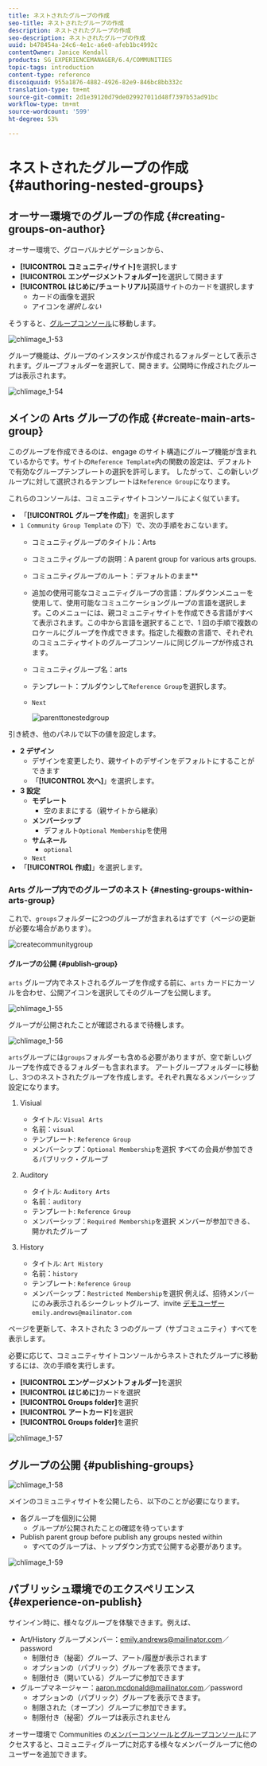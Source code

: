 ```yaml
---
title: ネストされたグループの作成
seo-title: ネストされたグループの作成
description: ネストされたグループの作成
seo-description: ネストされたグループの作成
uuid: b478454a-24c6-4e1c-a6e0-afeb1bc4992c
contentOwner: Janice Kendall
products: SG_EXPERIENCEMANAGER/6.4/COMMUNITIES
topic-tags: introduction
content-type: reference
discoiquuid: 955a1876-4882-4926-82e9-846bc8bb332c
translation-type: tm+mt
source-git-commit: 2d1e39120d79de029927011d48f7397b53ad91bc
workflow-type: tm+mt
source-wordcount: '599'
ht-degree: 53%

---
```



# ネストされたグループの作成  {#authoring-nested-groups}

## オーサー環境でのグループの作成 {#creating-groups-on-author}

オーサー環境で、グローバルナビゲーションから、

* **[!UICONTROL コミュニティ/サイト]**&#x200B;を選択します
* **[!UICONTROL エンゲージメントフォルダー]**&#x200B;を選択して開きます
* **[!UICONTROL はじめに/チュートリアル]**&#x200B;英語サイトのカードを選択します
   * カードの画像を選択
   * アイコンを&#x200B;*選択しない*

そうすると、[グループコンソール](groups.md)に移動します。

![chlimage_1-53](assets/chlimage_1-53.png)

グループ機能は、グループのインスタンスが作成されるフォルダーとして表示されます。グループフォルダーを選択して、開きます。公開時に作成されたグループは表示されます。

![chlimage_1-54](assets/chlimage_1-54.png)

## メインの Arts グループの作成 {#create-main-arts-group}

このグループを作成できるのは、engage のサイト構造にグループ機能が含まれているからです。サイトの`Reference Template`内の関数の設定は、デフォルトで有効なグループテンプレートの選択を許可します。 したがって、この新しいグループに対して選択されるテンプレートは`Reference Group`になります。

これらのコンソールは、コミュニティサイトコンソールによく似ています。

* 「**[!UICONTROL グループを作成]**」を選択します
*  `1 Community Group Template` の下）で、次の手順をおこないます。
   * コミュニティグループのタイトル：Arts
   * コミュニティグループの説明：A parent group for various arts groups.
   * コミュニティグループのルート：デフォルトのまま&#x200B;**
   * 追加の使用可能なコミュニティグループの言語：プルダウンメニューを使用して、使用可能なコミュニケーショングループの言語を選択します。このメニューには、親コミュニティサイトを作成できる言語がすべて表示されます。この中から言語を選択することで、1 回の手順で複数のロケールにグループを作成できます。指定した複数の言語で、それぞれのコミュニティサイトのグループコンソールに同じグループが作成されます。
   * コミュニティグループ名：arts
   * テンプレート：プルダウンして`Reference Group`を選択します。
   *  `Next`

      ![parenttonestedgroup](assets/parenttonestedgroup.png)

引き続き、他のパネルで以下の値を設定します。

* **2 デザイン**
   * デザインを変更したり、親サイトのデザインをデフォルトにすることができます
   * 「**[!UICONTROL 次へ]**」を選択します。
* **3 設定**
   * **モデレート**
      * 空のままにする（親サイトから継承）
   * **メンバーシップ**
      * デフォルト`Optional Membership`を使用
   * **サムネール**
      * `optional`
   *  `Next`
* 「**[!UICONTROL 作成]**」を選択します。

### Arts グループ内でのグループのネスト {#nesting-groups-within-arts-group}

これで、`groups`フォルダーに2つのグループが含まれるはずです（ページの更新が必要な場合があります）。

![createcommunitygroup](assets/createcommunitygroup.png)

#### グループの公開 {#publish-group}

`arts` グループ内でネストされるグループを作成する前に、`arts` カードにカーソルを合わせ、公開アイコンを選択してそのグループを公開します。

![chlimage_1-55](assets/chlimage_1-55.png)

グループが公開されたことが確認されるまで待機します。

![chlimage_1-56](assets/chlimage_1-56.png)

`arts`グループには`groups`フォルダーも含める必要がありますが、空で新しいグループを作成できるフォルダーも含まれます。 アートグループフォルダーに移動し、3つのネストされたグループを作成します。それぞれ異なるメンバーシップ設定になります。

1. Visiual
   * タイトル: `Visual Arts`
   * 名前：`visual`
   * テンプレート: `Reference Group`
   * メンバーシップ：`Optional Membership`を選択
すべての会員が参加できるパブリック・グループ
1. Auditory
   * タイトル: `Auditory Arts`
   * 名前：`auditory`
   * テンプレート: `Reference Group`
   * メンバーシップ：`Required Membership`を選択
メンバーが参加できる、開かれたグループ

1. History

   * タイトル: `Art History`
   * 名前：`history`
   * テンプレート: `Reference Group`
   * メンバーシップ：`Restricted Membership`を選択
例えば、招待メンバーにのみ表示されるシークレットグループ、invite 
[デモユーザー](tutorials.md#demo-users) `emily.andrews@mailinator.com`

ページを更新して、ネストされた 3 つのグループ（サブコミュニティ）すべてを表示します。

必要に応じて、コミュニティサイトコンソールからネストされたグループに移動するには、次の手順を実行します。

* **[!UICONTROL エンゲージメントフォルダー]**&#x200B;を選択
* **[!UICONTROL はじめに]**&#x200B;カードを選択
* **[!UICONTROL Groups folder]**&#x200B;を選択
* **[!UICONTROL アートカード]**&#x200B;を選択
* **[!UICONTROL Groups folder]**&#x200B;を選択

![chlimage_1-57](assets/chlimage_1-57.png)

## グループの公開 {#publishing-groups}

![chlimage_1-58](assets/chlimage_1-58.png)

メインのコミュニティサイトを公開したら、以下のことが必要になります。

* 各グループを個別に公開
   * グループが公開されたことの確認を待っています
* Publish parent group before publish any groups nested within
   * すべてのグループは、トップダウン方式で公開する必要があります。

![chlimage_1-59](assets/chlimage_1-59.png)

## パブリッシュ環境でのエクスペリエンス {#experience-on-publish}

サインイン時に、様々なグループを体験できます。例えば、[](tutorials.md#demo-users)

* Art/History グループメンバー：emily.andrews@mailinator.com／password
   * 制限付き（秘密）グループ、アート/履歴が表示されます
   * オプションの（パブリック）グループを表示できます。
   * 制限付き（開いている）グループに参加できます
* グループマネージャー：aaron.mcdonald@mailinator.com／password
   * オプションの（パブリック）グループを表示できます。
   * 制限された（オープン）グループに参加できます。
   * 制限付き（秘密）グループは表示されません

オーサー環境で Communities の[メンバーコンソールとグループコンソール](members.md)にアクセスすると、コミュニティグループに対応する様々なメンバーグループに他のユーザーを追加できます。
